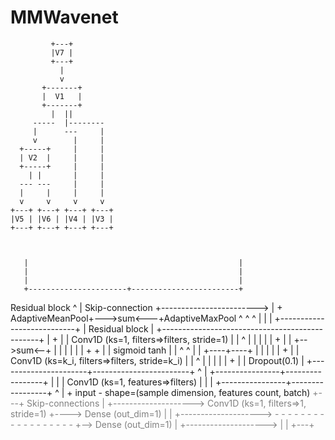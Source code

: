 # MMWavenet



             +---+         
             |V7 |         
             +---+         
               |           
               v           
           +-------+       
           |  V1   |       
           +-------+       
             |  ||         
         -----  |--------  
         |      ---     |  
         v        |     |  
      +-----+     |     |  
      | V2  |     |     |  
      +-----+     |     |  
        | |       |     |  
      --- ---     |     |  
      |     |     |     |  
      v     v     v     v  
    +---+ +---+ +---+ +---+
    |V5 | |V6 | |V4 | |V3 |
    +---+ +---+ +---+ +---+



       |                                               |
       |                                               |
       |                                               |
       +----------------------+------------------------+
Residual block                ^
                              |         Skip-connection
                              +------------------------>
                              |
                              +
        AdaptiveMeanPool+--->sum<---+AdaptiveMaxPool
                ^             ^             ^
                |             |             |
                +---------------------------+
                              |
Residual block                |
       +-----------------------------------------------+
       |                      +                        |
       |   Conv1D (ks=1, filters=>filters, stride=1)   |
       |                      ^                        |
       |                      |                        |
       |                      +                        |
       |                 +-->sum<--+                   |
       |                 |         |                   |
       |                 +         +                   |
       |              sigmoid     tanh                 |
       |                 ^         ^                   |
       |                 +----+----+                   |
       |                      |                        |
       |                      +                        |
       | Conv1D (ks=k_i, filters=>filters, stride=k_i) |
       |                      ^                        |
       |                      |                        |
       |                      +                        |
       |                 Dropout(0.1)                  |
       +----------------------+------------------------+
                              ^
                              |
             +----------------+-----------------+
             |                                  |
             | Conv1D (ks=1, features=>filters) |
             |                                  |
             +----------------+-----------------+
                              ^
                              |
                              +
    input - shape=(sample dimension, features count, batch)
</span>
<span style="color: grey">                                                                                      +---+
        Skip-connections                                                                    |
    +-------------------->  Conv1D (ks=1, filters=>1, stride=1) +----> Dense (out_dim=1)    |
                                                                                            |
    +-------------------->  - - - - - - - - - - - - - - - - - -                             +-->  Dense (out_dim=1)
                                                                                            |
    +-------------------->                                                                  |
                                                                                            |
                                                                                        +---+
</span>
